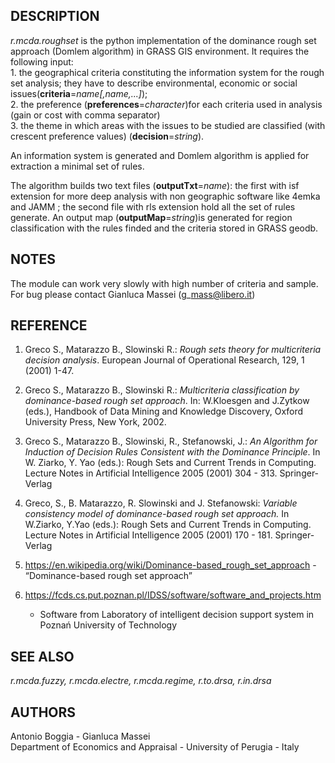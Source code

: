 ## DESCRIPTION

*r.mcda.roughset* is the python implementation of the dominance rough
set approach (Domlem algorithm) in GRASS GIS environment. It requires
the following input:  
1\. the geographical criteria constituting the information system for
the rough set analysis; they have to describe environmental, economic or
social issues(**criteria**=*name\[,name,...\]*);  
2\. the preference (**preferences**=*character*)for each criteria used
in analysis (gain or cost with comma separator)  
3\. the theme in which areas with the issues to be studied are
classified (with crescent preference values) (**decision**=*string*).

An information system is generated and Domlem algorithm is applied for
extraction a minimal set of rules.

The algorithm builds two text files (**outputTxt**=*name*): the first
with isf extension for more deep analysis with non geographic software
like 4emka and JAMM ; the second file with rls extension hold all the
set of rules generate. An output map (**outputMap**=*string*)is
generated for region classification with the rules finded and the
criteria stored in GRASS geodb.

## NOTES

The module can work very slowly with high number of criteria and sample.
For bug please contact Gianluca Massei (g\_mass@libero.it)

## REFERENCE

1. Greco S., Matarazzo B., Slowinski R.: *Rough sets theory for
    multicriteria decision analysis*. European Journal of Operational
    Research, 129, 1 (2001) 1-47.

2. Greco S., Matarazzo B., Slowinski R.: *Multicriteria classification
    by dominance-based rough set approach*. In: W.Kloesgen and J.Zytkow
    (eds.), Handbook of Data Mining and Knowledge Discovery, Oxford
    University Press, New York, 2002.

3. Greco S., Matarazzo B., Slowinski, R., Stefanowski, J.: *An
    Algorithm for Induction of Decision Rules Consistent with the
    Dominance Principle*. In W. Ziarko, Y. Yao (eds.): Rough Sets and
    Current Trends in Computing. Lecture Notes in Artificial
    Intelligence 2005 (2001) 304 - 313. Springer-Verlag

4. Greco, S., B. Matarazzo, R. Slowinski and J. Stefanowski: *Variable
    consistency model of dominance-based rough set approach.* In
    W.Ziarko, Y.Yao (eds.): Rough Sets and Current Trends in Computing.
    Lecture Notes in Artificial Intelligence 2005 (2001) 170 - 181.
    Springer-Verlag

5. <https://en.wikipedia.org/wiki/Dominance-based_rough_set_approach> -
    “Dominance-based rough set approach”

6. <https://fcds.cs.put.poznan.pl/IDSS/software/software_and_projects.htm>
    - Software from Laboratory of intelligent decision support system in
    Poznań University of Technology

## SEE ALSO

*r.mcda.fuzzy, r.mcda.electre, r.mcda.regime, r.to.drsa, r.in.drsa*

## AUTHORS

Antonio Boggia - Gianluca Massei  
Department of Economics and Appraisal - University of Perugia - Italy
